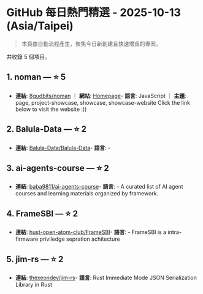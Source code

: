 # GitHub 每日熱門精選 - 2025-10-13 (Asia/Taipei)

> 本頁由自動流程產生，聚焦今日新創建且快速增長的專案。

共收錄 5 個項目。

## 1. noman — ⭐ 5

- **連結**: [8gudbits/noman](https://github.com/8gudbits/noman) ｜ **網站**: [Homepage](https://www.noman.qzz.io/)- **語言**: JavaScript ｜ **主題**: page, project-showcase, showcase, showcase-website
Click the link below to visit the website :))

## 2. Balula-Data — ⭐ 2

- **連結**: [Balula-Data/Balula-Data](https://github.com/Balula-Data/Balula-Data)- **語言**: -


## 3. ai-agents-course — ⭐ 2

- **連結**: [baba9811/ai-agents-course](https://github.com/baba9811/ai-agents-course)- **語言**: -
A curated list of AI agent courses and learning materials organized by framework.

## 4. FrameSBI — ⭐ 2

- **連結**: [hust-open-atom-club/FrameSBI](https://github.com/hust-open-atom-club/FrameSBI)- **語言**: -
FrameSBI is a intra-firmware priviledge sepration achitecture

## 5. jim-rs — ⭐ 2

- **連結**: [thexeondev/jim-rs](https://github.com/thexeondev/jim-rs)- **語言**: Rust
Immediate Mode JSON Serialization Library in Rust


